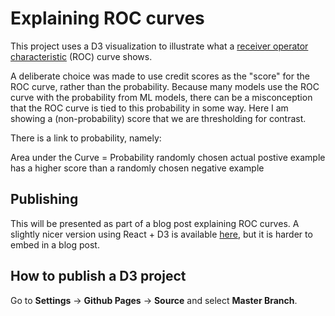 # Explaining ROC curves

This project uses a D3 visualization to illustrate what a [receiver operator characteristic](https://en.wikipedia.org/wiki/Receiver_operating_characteristic) (ROC) curve shows.

A deliberate choice was made to use credit scores as the "score" for the ROC curve, rather than the probability. Because many models use the ROC curve with the probability from ML models, there can be a misconception that the ROC curve is tied to this probability in some way. Here I am showing a (non-probability) score that we are thresholding for contrast.

There is a link to probability, namely:

Area under the Curve = Probability randomly chosen actual postive example has a higher score than a randomly chosen negative example

## Publishing

This will be presented as part of a blog post explaining ROC curves. A slightly nicer version using React + D3 is available [here](https://kiwidamien.github.io/d3_roc/), but it is harder to embed in a blog post.

## How to publish a D3 project

Go to **Settings** -> **Github Pages** -> **Source** and select **Master Branch**.
